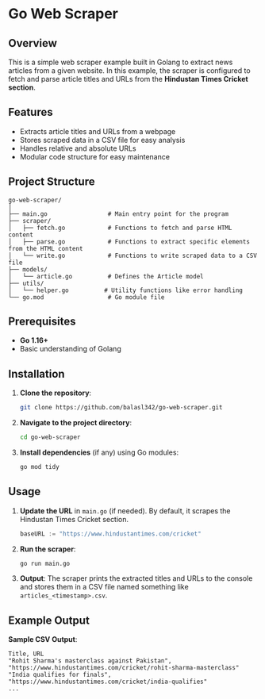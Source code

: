 # Go Web Scraper

## Overview
This is a simple web scraper example built in Golang to extract news articles from a given website. In this example, the scraper is configured to fetch and parse article titles and URLs from the **Hindustan Times Cricket section**.

## Features
- Extracts article titles and URLs from a webpage
- Stores scraped data in a CSV file for easy analysis
- Handles relative and absolute URLs
- Modular code structure for easy maintenance

## Project Structure
```
go-web-scraper/
│
├── main.go                 # Main entry point for the program
├── scraper/
│   ├── fetch.go            # Functions to fetch and parse HTML content
│   ├── parse.go            # Functions to extract specific elements from the HTML content
│   └── write.go            # Functions to write scraped data to a CSV file
├── models/
│   └── article.go          # Defines the Article model
├── utils/
│   └── helper.go          # Utility functions like error handling
└── go.mod                  # Go module file
```

## Prerequisites
- **Go 1.16+**
- Basic understanding of Golang

## Installation
1. **Clone the repository**:
   ```bash
   git clone https://github.com/balasl342/go-web-scraper.git
   ```

2. **Navigate to the project directory**:
   ```bash
   cd go-web-scraper
   ```

3. **Install dependencies** (if any) using Go modules:
   ```bash
   go mod tidy
   ```

## Usage
1. **Update the URL** in `main.go` (if needed). By default, it scrapes the Hindustan Times Cricket section.
   ```go
   baseURL := "https://www.hindustantimes.com/cricket"
   ```

2. **Run the scraper**:
   ```bash
   go run main.go
   ```

3. **Output**: The scraper prints the extracted titles and URLs to the console and stores them in a CSV file named something like `articles_<timestamp>.csv`.

## Example Output
**Sample CSV Output**:
```
Title, URL
"Rohit Sharma's masterclass against Pakistan", "https://www.hindustantimes.com/cricket/rohit-sharma-masterclass"
"India qualifies for finals", "https://www.hindustantimes.com/cricket/india-qualifies"
...
```
